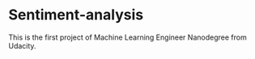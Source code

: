 # Sentiment-analysis
This is the first project of Machine Learning Engineer Nanodegree from Udacity.
